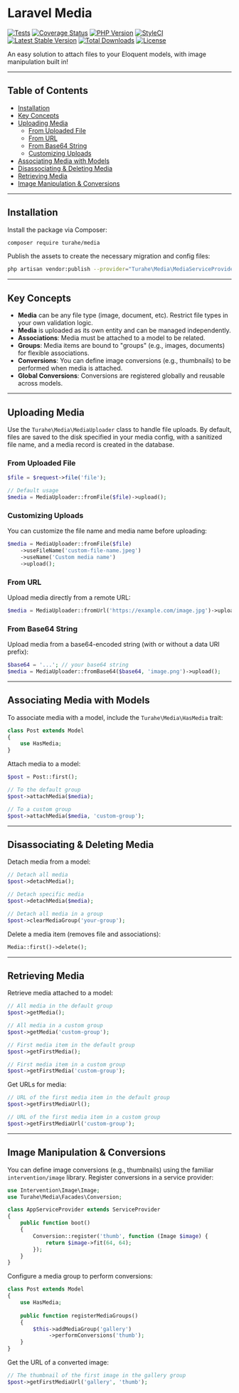 # Laravel Media

[![Tests](https://github.com/turahe/media/actions/workflows/run-tests.yml/badge.svg)](https://github.com/turahe/media/actions)
[![Coverage Status](https://img.shields.io/codecov/c/github/turahe/media?style=flat-square)](https://codecov.io/gh/turahe/media)
[![PHP Version](https://img.shields.io/packagist/php-v/turahe/media?style=flat-square)](https://packagist.org/packages/turahe/media)
[![StyleCI](https://github.styleci.io/repos/185000000/shield?branch=master)](https://github.styleci.io/repos/185000000)
[![Latest Stable Version](https://img.shields.io/packagist/v/turahe/media.svg?style=flat-square)](https://packagist.org/packages/turahe/media)
[![Total Downloads](https://img.shields.io/packagist/dt/turahe/media.svg?style=flat-square)](https://packagist.org/packages/turahe/media)
[![License](https://img.shields.io/github/license/turahe/media.svg?style=flat-square)](LICENSE)

An easy solution to attach files to your Eloquent models, with image manipulation built in!

---

## Table of Contents

- [Installation](#installation)
- [Key Concepts](#key-concepts)
- [Uploading Media](#uploading-media)
  - [From Uploaded File](#from-uploaded-file)
  - [From URL](#from-url)
  - [From Base64 String](#from-base64-string)
  - [Customizing Uploads](#customizing-uploads)
- [Associating Media with Models](#associating-media-with-models)
- [Disassociating & Deleting Media](#disassociating--deleting-media)
- [Retrieving Media](#retrieving-media)
- [Image Manipulation & Conversions](#image-manipulation--conversions)

---

## Installation

Install the package via Composer:

```bash
composer require turahe/media
```

Publish the assets to create the necessary migration and config files:

```bash
php artisan vendor:publish --provider="Turahe\Media\MediaServiceProvider"
```

---

## Key Concepts

- **Media** can be any file type (image, document, etc). Restrict file types in your own validation logic.
- **Media** is uploaded as its own entity and can be managed independently.
- **Associations**: Media must be attached to a model to be related.
- **Groups**: Media items are bound to "groups" (e.g., images, documents) for flexible associations.
- **Conversions**: You can define image conversions (e.g., thumbnails) to be performed when media is attached.
- **Global Conversions**: Conversions are registered globally and reusable across models.

---

## Uploading Media

Use the `Turahe\Media\MediaUploader` class to handle file uploads. By default, files are saved to the disk specified in your media config, with a sanitized file name, and a media record is created in the database.

### From Uploaded File

```php
$file = $request->file('file');

// Default usage
$media = MediaUploader::fromFile($file)->upload();
```

### Customizing Uploads

You can customize the file name and media name before uploading:

```php
$media = MediaUploader::fromFile($file)
    ->useFileName('custom-file-name.jpeg')
    ->useName('Custom media name')
    ->upload();
```

### From URL

Upload media directly from a remote URL:

```php
$media = MediaUploader::fromUrl('https://example.com/image.jpg')->upload();
```

### From Base64 String

Upload media from a base64-encoded string (with or without a data URI prefix):

```php
$base64 = '...'; // your base64 string
$media = MediaUploader::fromBase64($base64, 'image.png')->upload();
```

---

## Associating Media with Models

To associate media with a model, include the `Turahe\Media\HasMedia` trait:

```php
class Post extends Model
{
    use HasMedia;
}
```

Attach media to a model:

```php
$post = Post::first();

// To the default group
$post->attachMedia($media);

// To a custom group
$post->attachMedia($media, 'custom-group');
```

---

## Disassociating & Deleting Media

Detach media from a model:

```php
// Detach all media
$post->detachMedia();

// Detach specific media
$post->detachMedia($media);

// Detach all media in a group
$post->clearMediaGroup('your-group');
```

Delete a media item (removes file and associations):

```php
Media::first()->delete();
```

---

## Retrieving Media

Retrieve media attached to a model:

```php
// All media in the default group
$post->getMedia();

// All media in a custom group
$post->getMedia('custom-group');

// First media item in the default group 
$post->getFirstMedia();

// First media item in a custom group
$post->getFirstMedia('custom-group');
```

Get URLs for media:

```php
// URL of the first media item in the default group
$post->getFirstMediaUrl();

// URL of the first media item in a custom group
$post->getFirstMediaUrl('custom-group');
```

---

## Image Manipulation & Conversions

You can define image conversions (e.g., thumbnails) using the familiar `intervention/image` library. Register conversions in a service provider:

```php
use Intervention\Image\Image;
use Turahe\Media\Facades\Conversion;

class AppServiceProvider extends ServiceProvider
{
    public function boot()
    {
        Conversion::register('thumb', function (Image $image) {
            return $image->fit(64, 64);
        });
    }
}
```

Configure a media group to perform conversions:

```php
class Post extends Model
{
    use HasMedia;
    
    public function registerMediaGroups()
    {
        $this->addMediaGroup('gallery')
             ->performConversions('thumb');
    }
}
```

Get the URL of a converted image:

```php
// The thumbnail of the first image in the gallery group
$post->getFirstMediaUrl('gallery', 'thumb');
```
